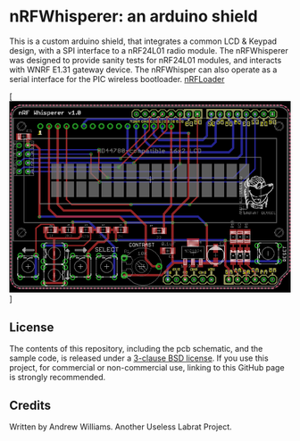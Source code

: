 nRFWhisperer: an arduino shield
===============================

This is a custom arduino shield, that integrates a common LCD & Keypad design, with a SPI interface to a nRF24L01 radio module. 
The nRFWhisperer was designed to provide sanity tests for nRF24L01 modules, and interacts with WNRF E1.31 gateway device.  The nRFWhisper can also operate as a serial interface for the PIC wireless bootloader.  [nRFLoader](https://github.com/LabRat3K/nRFLoader/blob/main/Documentation/nRFLoader.pdf) 

[<img src="pcb/nRF_Whisperer_v1.png">]

## License

The contents of this repository, including the pcb schematic, and the sample code, is released under a [3-clause BSD license](LICENSE). If you use this project, for commercial or non-commercial use, linking to this GitHub page is strongly recommended. 

## Credits

Written by Andrew Williams.
Another Useless Labrat Project.

